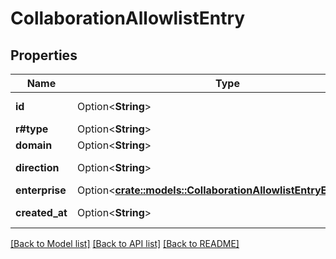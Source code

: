 # CollaborationAllowlistEntry

## Properties

Name | Type | Description | Notes
------------ | ------------- | ------------- | -------------
**id** | Option<**String**> | The unique identifier for this entry | [optional]
**r#type** | Option<**String**> | `collaboration_whitelist_entry` | [optional]
**domain** | Option<**String**> | The whitelisted domain | [optional]
**direction** | Option<**String**> | The direction of the collaborations to allow. | [optional]
**enterprise** | Option<[**crate::models::CollaborationAllowlistEntryEnterprise**](CollaborationAllowlistEntry_enterprise.md)> |  | [optional]
**created_at** | Option<**String**> | The time the entry was created at | [optional]

[[Back to Model list]](../README.md#documentation-for-models) [[Back to API list]](../README.md#documentation-for-api-endpoints) [[Back to README]](../README.md)


